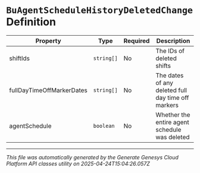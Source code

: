# `BuAgentScheduleHistoryDeletedChange` Definition

| Property | Type | Required | Description |
|----------|------|----------|-------------|
| shiftIds | `string[]` | No | The IDs of deleted shifts |
| fullDayTimeOffMarkerDates | `string[]` | No | The dates of any deleted full day time off markers |
| agentSchedule | `boolean` | No | Whether the entire agent schedule was deleted |

---

*This file was automatically generated by the Generate Genesys Cloud Platform API classes utility on 2025-04-24T15:04:26.057Z*